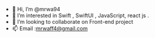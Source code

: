 - 👋 Hi, I’m @mrwa94
- 👀 I’m interested in Swift , SwiftUI , JavaScript, react js .
- 💞️ I’m looking to collaborate on Front-end project
- 📫  Email :mrwaff4@gmail.com

<!---
mrwa94/mrwa94 is a ✨ special ✨ repository because its `README.md` (this file) appears on your GitHub profile.
You can click the Preview link to take a look at your changes.
--->
